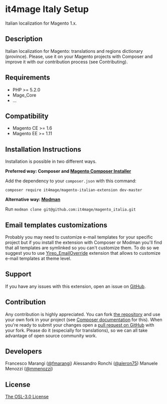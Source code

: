 it4mage Italy Setup
=====================
Italian localization for Magento 1.x.


Description
-----------
Italian localization for Magento: translations and regions dictionary (province).
Please, use it on your Magento projects with Composer and improve it with our contribution process (see Contributing).

Requirements
------------
- PHP >= 5.2.0
- Mage_Core
- ...

Compatibility
-------------
- Magento CE >= 1.6
- Magento EE >= 1.11

Installation Instructions
-------------------------
Installation is possible in two different ways.

**Preferred way: Composer and [Magento Composer Installer](https://github.com/magento-hackathon/magento-composer-installer)**

Add the dependency to your `composer.json` with this command:

    composer require it4mage/magento-italian-extension dev-master

**Alternative way: [Modman](https://github.com/colinmollenhour/modman)**

Run `modman clone git@github.com:it4mage/magento_italia.git`

Email templates customizations
------------------------------

Probably you may need to customize e-mail templates for your specific project but if you install the extension with
Composer or Modman you'll find that all templates are symlinked so you can't customize them. To do so we suggest you to
use [Yireo_EmailOverride](https://github.com/yireo/Yireo_EmailOverride) extension that allows to customize e-mail
templates at theme level.

Support
-------
If you have any issues with this extension, open an issue on [GitHub](https://github.com/it4mage/magento_italia/issues).

Contribution
------------
Any contribution is highly appreciated.
You can fork [the repository](https://github.com/it4mage/magento_italia) and use your own fork in your project (see [Composer documentation](https://getcomposer.org/doc/05-repositories.md#loading-a-package-from-a-vcs-repository) for this).
When you're ready to submit your changes open a [pull request on GitHub](https://help.github.com/articles/using-pull-requests) with your fork.
Please do it (especially for translations), so we can all take advantage of open source community work.

Developers
----------
Francesco Marangi ([@fmarangi](https://twitter.com/fmarangi))
Alessandro Ronchi ([@aleron75](https://twitter.com/aleron75))
Manuele Menozzi ([@mmenozzi](https://twitter.com/mmenozzi))

License
-------
[The OSL-3.0 License](http://opensource.org/licenses/OSL-3.0)
